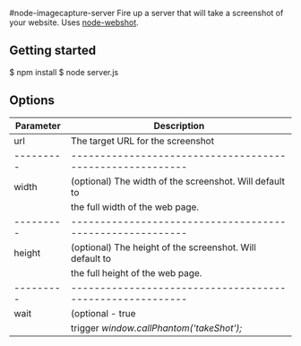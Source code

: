 #node-imagecapture-server
Fire up a server that will take a screenshot of your website. Uses [node-webshot](https://github.com/brenden/node-webshot).

## Getting started

  $ npm install
  $ node server.js


## Options

| Parameter | Description                                               |
| --------- | --------------------------------------------------------- |
| url       | The target URL for the screenshot                         |
| --------- | --------------------------------------------------------- |
| width     | (optional) The width of the screenshot. Will default to   |
|           | the full width of the web page.                           |
| --------- | --------------------------------------------------------- |
| height    | (optional) The height of the screenshot. Will default to  |
|           | the full height of the web page.                          |
| --------- | --------------------------------------------------------- |
| wait      | (optional - true | false) Wait for the target webpage to  |
|           | trigger *window.callPhantom('takeShot');*                 |
